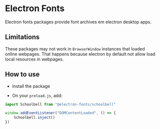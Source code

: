 # Electron Fonts

Electron fonts packages provide font archives em electron desktop apps.

## Limitations

These packages may not work in `BrowserWindow` instances that loaded online webpages. That happens because electron by default not allow load local resources in webpages.

## How to use

* Install the package

* On your `preload.js`, add:

```ts
import Schoolbell from "@electron-fonts/schoolbell"

window.addEventListener("DOMContentLoaded", () => {
    Schoolbell.inject()
})
```